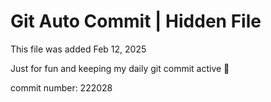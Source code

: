 # Git Auto Commit | Hidden File

This file was added Feb 12, 2025

Just for fun and keeping my daily git commit active 🤪

commit number: 222028
